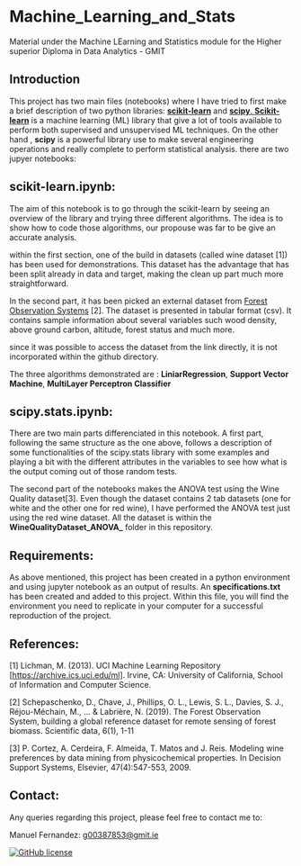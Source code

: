 # Machine_Learning_and_Stats
Material under the Machine LEarning and Statistics module for the Higher superior Diploma in Data Analytics - GMIT

## Introduction

This project has two main files (notebooks) where I have tried to first make a brief description of two python libraries: [**scikit-learn**](https://scikit-learn.org/stable/) and [**scipy**. **Scikit-learn**](https://scipy.org/) is a machine learning (ML) library that give a lot of tools available to perform both supervised and unsupervised ML techniques. On the other hand , **scipy** is a powerful library use to make several engineering operations and really complete to perform statistical analysis.  there are two jupyer notebooks:

## scikit-learn.ipynb:

The aim of this notebook is to go through the scikit-learn by seeing an overview of the library and trying three different algorithms. The idea is to show how to code those algorithms, our propouse was far to be give an accurate analysis.

within the first section, one of the build in datasets (called wine dataset [1]) has been used for demonstrations. This dataset has the advantage that has been split already in data and target, making the clean up part much more straightforward.

In the second part, it has been picked an external dataset from [Forest Observation Systems](https://forest-observation-system.net/#:~:text=The%20Forest%20Observation%20System%20is,field%2Dbased%20observations%20and%20science.) [2]. The dataset is presented in tabular format (csv). It contains sample information about several variables such wood density, above ground carbon, altitude, forest status and much more. 

since it was possible to access the dataset from the link directly, it is not incorporated within the github directory. 

The three algorithms demonstrated are : **LiniarRegression**, **Support Vector Machine**, **MultiLayer Perceptron Classifier**

## scipy.stats.ipynb:

There are two main parts differenciated in this notebook. A first part, following the same structure as the one above, follows a description of some functionalities of the scipy.stats library with some examples and playing a bit with the different attributes in the variables to see how what is the output coming out of those random tests.

The second part of the notebooks makes the ANOVA test using the Wine Quality dataset[3]. Even though the dataset contains 2 tab datasets (one for white and the other one for red wine), I have performed the ANOVA test just using the red wine dataset. All the dataset is within the **WineQualityDataset_ANOVA_** folder in this repository.

## Requirements:

As above mentioned, this project has been created in a python environment and using jupyter notebook as an output of results.
An **specifications.txt** has been created and added to this project. Within this file, you will find the environment you need to replicate in your computer for a successful reproduction of the project.

## References:

[1] Lichman, M. (2013). UCI Machine Learning Repository [https://archive.ics.uci.edu/ml]. Irvine, CA: University of California, School of Information and Computer Science.

[2] Schepaschenko, D., Chave, J., Phillips, O. L., Lewis, S. L., Davies, S. J., Réjou-Méchain, M., ... & Labrière, N. (2019). The Forest Observation System, building a global reference dataset for remote sensing of forest biomass. Scientific data, 6(1), 1-11

[3] P. Cortez, A. Cerdeira, F. Almeida, T. Matos and J. Reis. Modeling wine preferences by data mining from physicochemical properties. In Decision Support Systems, Elsevier, 47(4):547-553, 2009.

## Contact:

Any queries regarding this project, please feel free to contact me to:

Manuel Fernandez: g00387853@gmit.ie

[![GitHub license](https://img.shields.io/github/license/Manuferu/Machine_Learning_and_Stats)](https://github.com/Manuferu/Machine_Learning_and_Stats/blob/main/LICENSE)